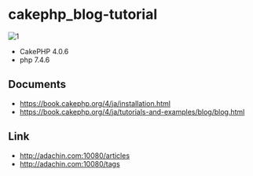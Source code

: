 # cakephp_blog-tutorial

![1](https://user-images.githubusercontent.com/5633085/87953592-334a0800-cae6-11ea-99d6-d3a099b8fa58.png)

- CakePHP 4.0.6
- php 7.4.6

## Documents

- https://book.cakephp.org/4/ja/installation.html
- https://book.cakephp.org/4/ja/tutorials-and-examples/blog/blog.html

## Link

- http://adachin.com:10080/articles
- http://adachin.com:10080/tags
